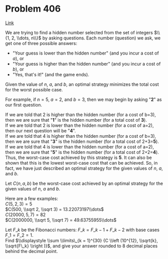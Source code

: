 # Problem 406

[Link](https://projecteuler.net/problem=406)

We are trying to find a hidden number selected from the set of integers $\\{1, 2, \\dots, n\\}$ by asking questions. Each number (question) we ask, we get one of three possible answers:  

*   "Your guess is lower than the hidden number" (and you incur a cost of $a$), or
*   "Your guess is higher than the hidden number" (and you incur a cost of $b$), or
*   "Yes, that's it!" (and the game ends).

Given the value of $n$, $a$, and $b$, an optimal strategy minimizes the total cost for the worst possible case.

For example, if $n = 5$, $a = 2$, and $b = 3$, then we may begin by asking "**2**" as our first question.

If we are told that 2 is higher than the hidden number (for a cost of b\=3), then we are sure that "**1**" is the hidden number (for a total cost of **3**).  
If we are told that 2 is lower than the hidden number (for a cost of a\=2), then our next question will be "**4**".  
If we are told that 4 is higher than the hidden number (for a cost of b\=3), then we are sure that "**3**" is the hidden number (for a total cost of 2+3=**5**).  
If we are told that 4 is lower than the hidden number (for a cost of a\=2), then we are sure that "**5**" is the hidden number (for a total cost of 2+2=**4**).  
Thus, the worst-case cost achieved by this strategy is **5**. It can also be shown that this is the lowest worst-case cost that can be achieved. So, in fact, we have just described an optimal strategy for the given values of $n$, $a$, and $b$.

Let $C(n, a, b)$ be the worst-case cost achieved by an optimal strategy for the given values of $n$, $a$ and $b$.

Here are a few examples:  
$C(5, 2, 3) = 5$  
$C(500, \\sqrt 2, \\sqrt 3) = 13.22073197\\dots$  
$C(20000, 5, 7) = 82$  
$C(2000000, \\sqrt 5, \\sqrt 7) = 49.63755955\\dots$

Let $F\_k$ be the Fibonacci numbers: $F\_k=F\_{k-1}+F\_{k-2}$ with base cases $F\_1=F\_2= 1$.  
Find $\\displaystyle \\sum \\limits\_{k = 1}^{30} {C \\left (10^{12}, \\sqrt{k}, \\sqrt{F\_k} \\right )}$, and give your answer rounded to 8 decimal places behind the decimal point.